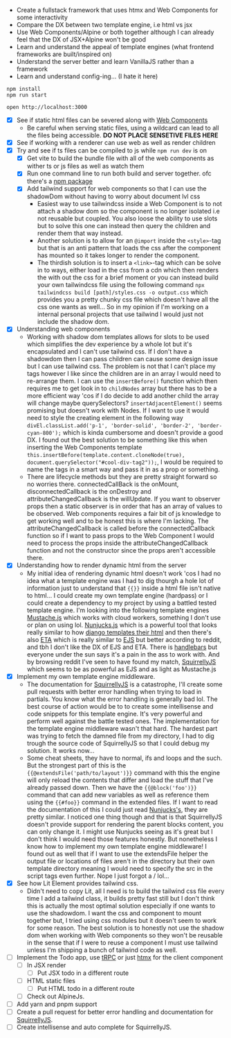 - Create a fullstack framework that uses htmx and Web Components for some interactivity
- Compare the DX between two template engine, i.e html vs jsx
- Use Web Components/Alpine or both together although I can already feel that the DX of JSX+Alpine won't be good
- Learn and understand the appeal of template engines (what frontend frameworks are built/inspired on)
- Understand the server better and learn VanillaJS rather than a framework
- Learn and understand config-ing... (I hate it here)
```
npm install
npm run start
```

```
open http://localhost:3000
```

- [x] See if static html files can be severed along with [Web Components](https://www.webcomponents.org/)
    - Be careful when serving static files, using a wildcard can lead to all the files being accessible. **DO NOT PLACE SENSETIVE FILES HERE**
- [x] See if working with a renderer can use web as well as render children
- [x] Try and see if ts files can be compiled to js while ```npm run dev``` is on
    - [x] Get vite to build the bundle file with all of the web components as wither ts or js files as well as watch them
    - [x] Run one command line to run both build and server together. ofc there's a [npm package](https://stackoverflow.com/questions/30950032/how-can-i-run-multiple-npm-scripts-in-parallel)
    - [x] Add tailwind support for web components so that I can use the shadowDom without having to worry about document lvl css
        - Easiest way to use tailwindcss inside a Web Component is to not attach a shadow dom so the component is no longer isolated i.e not reusable but coupled. You also loose the ability to use slots but to solve this one can instead then query the children and render them that way instead. 
        - Another solution is to allow for an `@import` inside the `<style>`-tag but that is an anti pattern that loads the css after the component has mounted so it takes longer to render the component. 
        - The thirdish solution is to insert a `<link>`-tag which can be solve in to ways, either load in the css from a cdn which then renders the with out the css for a brief moment or you can instead build your own tailwindcss file using the following command `npx tailwindcss build [path]/styles.css -o output.css` which provides you a pretty chunky css file which doesn't have all the css one wants as well... So in my opinion if I'm working on a internal personal projects that use tailwind I would just not include the shadow dom. 
- [x] Understanding web components
    - Working with shadow dom templates allows for slots to be used which simplifies the dev experience by a whole lot but it's encapsulated and I can't use tailwind css. If I don't have a shadowdom then I can pass children can cause some design issue but I can use tailwind css. The problem is not that I can't place my tags however I like since the children are in an array I would need to re-arrange them. I can use the `insertBefore()` function which then requires me to get look in to `childNodes` array but there has to be a more efficient way 'cos if I do decide to add another child the array will change maybe querySelectors? `insertAdjacentElement()` seems promising but doesn't work with Nodes. If I want to use it would need to style the creating element in the following way `divEl.classList.add('p-1', 'border-solid', 'border-2', 'border-cyan-800');` which is kinda cumbersome and doesn't provide a good DX. I found out the best solution to be something like this when inserting the Web Components template `this.insertBefore(template.content.cloneNode(true), document.querySelector("#cool-div-tag2"));`, I would be required to name the tags in a smart way and pass it in as a prop or something. 
    - There are lifecycle methods but they are pretty straight forward so no worries there. connectedCallBack is the onMount, disconnectedCallback is the onDestroy and attributeChangedCallback is the willUpdate. If you want to observer props then a static observer is in order that has an array of values to be observed. Web components requires a fair bit of js knowledge to get working well and to be honest this is where I'm lacking. The attributeChangedCallback is called before the connectedCallback function so if I want to pass props to the Web Component I would need to process the props inside the attributeChangedCallback function and not the constructor since the props aren't accessible there.
- [x] Understanding how to render dynamic html from the server
    - My initial idea of rendering dynamic html doesn't work 'cos I had no idea what a template engine was I had to dig thourgh a hole lot of information just to understand that `{{}}` inside a html file isn't native to html... I could create my own template engine (hardpass) or I could create a dependency to my project by using a battled tested template engine. I'm looking into the following template engines [Mustache.js](https://mustache.github.io/mustache.5.html) which works with cloud workers, something I don't use or plan on using lol. [Nunjucks.js](https://mozilla.github.io/nunjucks/) which is a powerful tool that looks really similar to how [django templates their html](https://docs.djangoproject.com/en/5.0/topics/templates/) and then there's also [ETA](https://eta.js.org/) which is really similar to [EJS](https://ejs.co/) but better according to reddit, and tbh I don't like the DX of EJS and ETA. There is [handlebars](https://handlebarsjs.com/) but everyone under the sun says it's a pain in the ass to work with. And by browsing reddit I've seen to have found my match, [SquirrellyJS](https://squirrelly.js.org/) which seems to be as powerful as EJS and as light as Mustache.js
- [x] Implement my own template engine middleware.
    - The documentation for [SquirrellyJS](https://squirrelly.js.org/) is a catastrophe, I'll create some pull requests with better error handling when trying to load in partials. You know what the error handling is generally bad lol. The best course of action would be to to create some intellisense and code snippets for this template engine. It's very powerful and perform well against the battle tested ones. The implementation for the template engine middleware wasn't that hard. The hardest part was trying to fetch the damned file from my directory, I had to dig trough the source code of SquirrellyJS so that I could debug my solution. It works now...
    - Some cheat sheets, they have to normal, ifs and loops and the such. But the strongest part of this is the `{{@extendsFile('path/to/layout')}}` command with this the engine will only reload the contents that differ and load the stuff that I've already passed down. Then we have the `{{@block('foo')}}` command that can add new variables as well as reference them using the `{{#foo}}` command in the extended files. If I want to read the documentation of this I could just read [Nunjucks's](https://mozilla.github.io/nunjucks/templating.html), they are pretty similar. I noticed one thing though and that is that SquirrellyJS doesn't provide support for rendering the parent blocks content, you can only change it. I might use Nunjucks seeing as it's great but I don't think I would need those features honestly. But nonetheless I know how to implement my own template engine middleware! I found out as well that if I want to use the extendsFile helper the output file or locations of files aren't in the directory but their own template directory meaning I would need to specify the src in the script tags even further. Nope I just forgot a / lol...
- [x] See how Lit Element provides tailwind css. 
    - Didn't need to copy Lit, all I need is to build the tailwind css file every time I add a tailwind class, it builds pretty fast still but I don't think this is actually the most optimal solution especially if one wants to use the shadowdom. I want the css and component to mount together but, I tried using css modules but it doesn't seem to work for some reason. The best solution is to honestly not use the shadow dom when working with Web components so they won't be reusable in the sense that if I were to reuse a component I must use tailwind unless I'm shipping a bunch of tailwind code as well.
- [ ] Implement the Todo app, use [tRPC](https://trpc.io/) or just [htmx](https://htmx.org/) for the client component
    - [ ] In JSX render 
        - [ ] Put JSX todo in a different route
    - [ ] HTML static files
        - [ ] Put HTML todo in a different route
    - [ ] Check out AlpineJs.
- [ ] Add yarn and pnpm support
- [ ] Create a pull request for better error handling and documentation for [SquirrellyJS](https://squirrelly.js.org/).
- [ ] Create intellisense and auto complete for SquirrellyJS.